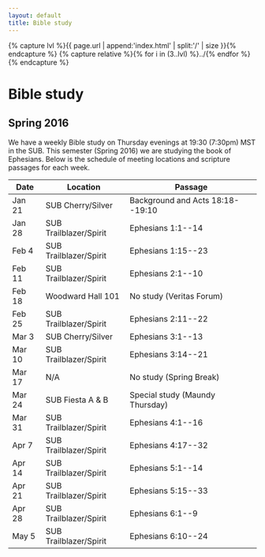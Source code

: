 ```yaml
---
layout: default
title: Bible study
---
```


{% capture lvl %}{{ page.url | append:'index.html' | split:'/' | size }}{% endcapture %}
{% capture relative %}{% for i in (3..lvl) %}../{% endfor %}{% endcapture %}

Bible study
===========

Spring 2016
-----------

We have a weekly Bible study on Thursday evenings at 19:30 (7:30pm) MST in the
SUB. This semester (Spring 2016) we are studying the book of Ephesians. Below
is the schedule of meeting locations and scripture passages for each week.

| Date   | Location               | Passage                          |
| ------ | ---------------------- | -------------------------------- |
| Jan 21 | SUB Cherry/Silver      | Background and Acts 18:18--19:10 |
| Jan 28 | SUB Trailblazer/Spirit | Ephesians 1:1--14                |
| Feb 4  | SUB Trailblazer/Spirit | Ephesians 1:15--23               |
| Feb 11 | SUB Trailblazer/Spirit | Ephesians 2:1--10                |
| Feb 18 | Woodward Hall 101      | No study (Veritas Forum)         |
| Feb 25 | SUB Trailblazer/Spirit | Ephesians 2:11--22               |
| Mar 3  | SUB Cherry/Silver      | Ephesians 3:1--13                |
| Mar 10 | SUB Trailblazer/Spirit | Ephesians 3:14--21               |
| Mar 17 | N/A                    | No study (Spring Break)          |
| Mar 24 | SUB Fiesta A & B       | Special study (Maundy Thursday)  |
| Mar 31 | SUB Trailblazer/Spirit | Ephesians 4:1--16                |
| Apr 7  | SUB Trailblazer/Spirit | Ephesians 4:17--32               |
| Apr 14 | SUB Trailblazer/Spirit | Ephesians 5:1--14                |
| Apr 21 | SUB Trailblazer/Spirit | Ephesians 5:15--33               |
| Apr 28 | SUB Trailblazer/Spirit | Ephesians 6:1--9                 |
| May 5  | SUB Trailblazer/Spirit | Ephesians 6:10--24               |
